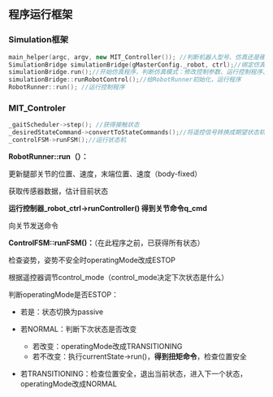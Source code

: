 ## 程序运行框架

### Simulation框架

```c++
main_helper(argc, argv, new MIT_Controller()); //判断机器人型号、仿真还是硬件
SimulationBridge simulationBridge(gMasterConfig._robot, ctrl);//绑定仿真的机器人数据和控制器
simulationBridge.run();//开始仿真程序，判断仿真模式：修改控制参数、运行控制程序、什么都不做
simulationBridge::runRobotControl();//给RobotRunner初始化，运行程序
RobotRunner::run(); //运行控制程序
```

### MIT_Controler

```c++
_gaitScheduler->step(); //获得接触状态
_desiredStateCommand->convertToStateCommands();//将遥控信号转换成期望状态轨迹x_des
_controlFSM->runFSM();//运行状态机
```





**RobotRunner::run（）：**

更新腿部关节的位置、速度，末端位置、速度（body-fixed）

获取传感器数据，估计目前状态

**运行控制器_robot_ctrl->runController()  得到关节命令q_cmd**

向关节发送命令



**ControlFSM<T>::runFSM()：**（在此程序之前，已获得所有状态）

检查姿势，姿势不安全时operatingMode改成ESTOP

根据遥控器调节control_mode（control_mode决定下次状态是什么）

判断operatingMode是否ESTOP：

* 若是：状态切换为passive
* 若NORMAL：判断下次状态是否改变
  - 若改变：operatingMode改成TRANSITIONING
  - 若不改变：执行currentState->run()，**得到扭矩命令**，检查位置安全

* 若TRANSITIONING：检查位置安全，退出当前状态，进入下一个状态，operatingMode改成NORMAL


